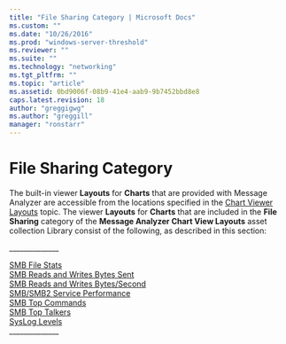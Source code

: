 ```yaml
---
title: "File Sharing Category | Microsoft Docs"
ms.custom: ""
ms.date: "10/26/2016"
ms.prod: "windows-server-threshold"
ms.reviewer: ""
ms.suite: ""
ms.technology: "networking"
ms.tgt_pltfrm: ""
ms.topic: "article"
ms.assetid: 0bd9006f-08b9-41e4-aab9-9b7452bbd8e8
caps.latest.revision: 18
author: "greggigwg"
ms.author: "greggill"
manager: "ronstarr"
---
```

# File Sharing Category
The built-in viewer **Layouts** for **Charts** that are provided with Message Analyzer are accessible from the locations specified in the [Chart Viewer Layouts](chart-viewer-layouts.md) topic. The viewer **Layouts** for **Charts** that are included in the **File Sharing** category of the **Message Analyzer Chart View Layouts** asset collection Library consist of the following, as described in this section:  
  
 _____________\_  
  
 [SMB File Stats](smb-file-stats.md)   
 [SMB Reads and Writes Bytes Sent](smb-reads-and-writes-bytes-sent.md)   
 [SMB Reads and Writes Bytes/Second](smb-reads-and-writes-bytes-second.md)   
 [SMB/SMB2 Service Performance](smb-smb2-service-performance.md)   
 [SMB Top Commands](smb-top-commands.md)   
 [SMB Top Talkers](smb-top-talkers.md)   
 [SysLog Levels](syslog-levels.md)   
_____________\_